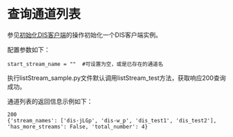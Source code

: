 # 查询通道列表<a name="dgc_06_0031"></a>

参见[初始化DIS客户端](初始化DIS客户端-2.md#dgc_06_0026)的操作初始化一个DIS客户端实例。

配置参数如下：

```
start_stream_name = ""  #可设置为空，或是已存在的通道名
```

执行listStream\_sample.py文件默认调用listStream\_test方法，获取响应200查询成功。

通道列表的返回信息示例如下：

```
200
{'stream_names': ['dis-jLGp', 'dis-w_p', 'dis_test1', 'dis_test2'], 'has_more_streams': False, 'total_number': 4}
```

